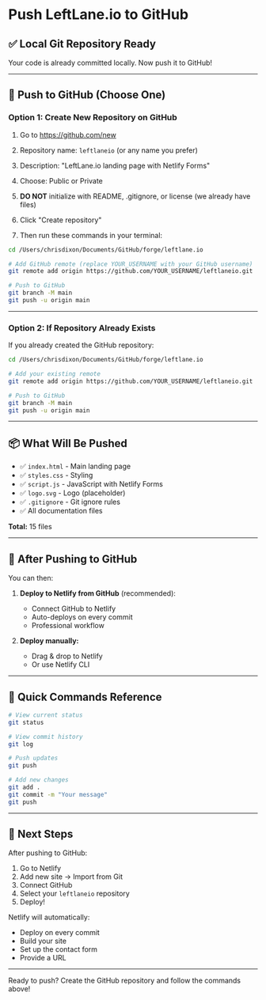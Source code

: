 # Push LeftLane.io to GitHub

## ✅ Local Git Repository Ready

Your code is already committed locally. Now push it to GitHub!

---

## 🚀 Push to GitHub (Choose One)

### Option 1: Create New Repository on GitHub

1. Go to https://github.com/new
2. Repository name: `leftlaneio` (or any name you prefer)
3. Description: "LeftLane.io landing page with Netlify Forms"
4. Choose: Public or Private
5. **DO NOT** initialize with README, .gitignore, or license (we already have files)
6. Click "Create repository"

7. Then run these commands in your terminal:

```bash
cd /Users/chrisdixon/Documents/GitHub/forge/leftlane.io

# Add GitHub remote (replace YOUR_USERNAME with your GitHub username)
git remote add origin https://github.com/YOUR_USERNAME/leftlaneio.git

# Push to GitHub
git branch -M main
git push -u origin main
```

---

### Option 2: If Repository Already Exists

If you already created the GitHub repository:

```bash
cd /Users/chrisdixon/Documents/GitHub/forge/leftlane.io

# Add your existing remote
git remote add origin https://github.com/YOUR_USERNAME/leftlaneio.git

# Push to GitHub
git branch -M main
git push -u origin main
```

---

## 📦 What Will Be Pushed

- ✅ `index.html` - Main landing page
- ✅ `styles.css` - Styling
- ✅ `script.js` - JavaScript with Netlify Forms
- ✅ `logo.svg` - Logo (placeholder)
- ✅ `.gitignore` - Git ignore rules
- ✅ All documentation files

**Total:** 15 files

---

## 🔗 After Pushing to GitHub

You can then:

1. **Deploy to Netlify from GitHub** (recommended):
   - Connect GitHub to Netlify
   - Auto-deploys on every commit
   - Professional workflow

2. **Deploy manually:**
   - Drag & drop to Netlify
   - Or use Netlify CLI

---

## 📝 Quick Commands Reference

```bash
# View current status
git status

# View commit history
git log

# Push updates
git push

# Add new changes
git add .
git commit -m "Your message"
git push
```

---

## 🎯 Next Steps

After pushing to GitHub:

1. Go to Netlify
2. Add new site → Import from Git
3. Connect GitHub
4. Select your `leftlaneio` repository
5. Deploy!

Netlify will automatically:
- Deploy on every commit
- Build your site
- Set up the contact form
- Provide a URL

---

Ready to push? Create the GitHub repository and follow the commands above!

